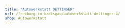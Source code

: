 ```yaml
---
title: "Autowerkstatt DETTINGER"
url: /freiburg-im-breisgau/autowerkstatt-dettinger-4/
shop: Autowerkstatt
---
```

